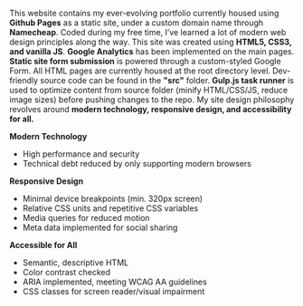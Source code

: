 <p>
    This website contains my ever-evolving portfolio currently housed using <b>Github Pages</b> as a static site, under a custom domain name through <b>Namecheap</b>. 
    Coded during my free time, I’ve learned a lot of modern web design principles along the way. 
    This site was created using <b>HTML5, CSS3, and vanilla JS</b>. 
    <b>Google Analytics</b> has been implemented on the main pages. 
    <b>Static site form submission</b> is powered through a custom-styled Google Form. 
    All HTML pages are currently housed at the root directory level. Dev-friendly source code can be found in the <b>"src"</b> folder. 
    <b>Gulp.js task runner</b> is used to optimize content from source folder (minify HTML/CSS/JS, reduce image sizes) before pushing changes to the repo. 
    My site design philosophy revolves around <b>modern technology, responsive design, and accessibility for all.</b>
</p>

<p>
    <b>Modern Technology</b>
    <ul>
        <li>High performance and security</li>
        <li>Technical debt reduced by only supporting modern browsers</li>
    </ul>
</p>

<p>
    <b>Responsive Design</b>
    <ul>
        <li>Minimal device breakpoints (min. 320px screen)</li>
        <li>Relative CSS units and repetitive CSS variables </li>
        <li>Media queries for reduced motion</li>
        <li>Meta data implemented for social sharing</li>
    </ul>
</p>

<p>
    <b>Accessible for All</b>
    <ul>
        <li>Semantic, descriptive HTML</li>
        <li>Color contrast checked</li>
        <li>ARIA implemented, meeting WCAG AA guidelines</li>
        <li>CSS classes for screen reader/visual impairment</li>
    </ul>
</p>
